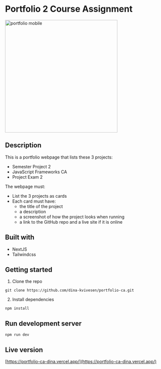 # Portfolio 2 Course Assignment
<img width="368" alt="portfolio mobile" src="https://user-images.githubusercontent.com/71272716/173069458-2fd8ade3-0f8d-4862-824d-5f3cd75676da.png">

## Description

This is a portfolio webpage that lists these 3 projects:
- Semester Project 2
- JavaScript Frameworks CA
- Project Exam 2

The webpage must:
- List the 3 projects as cards
- Each card must have:
   - the title of the project
   - a description
   - a screenshot of how the project looks when running
   - a link to the GitHub repo and a live site if it is online

## Built with
- NextJS
- Tailwindcss

## Getting started
1. Clone the repo
```
git clone https://github.com/dina-kvivesen/portfolio-ca.git
```
2. Install dependencies
```
npm install
```
## Run development server
```
npm run dev
```
## Live version
[https://portfolio-ca-dina.vercel.app/](https://portfolio-ca-dina.vercel.app/)
